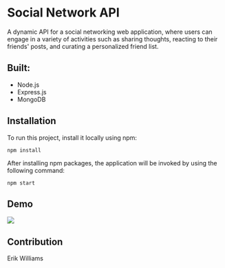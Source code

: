 # Social Network API

A dynamic API for a social networking web application, where users can engage in a variety of activities such as sharing thoughts, reacting to their friends' posts, and curating a personalized friend list.

## Built:

- Node.js
- Express.js
- MongoDB

## Installation

To run this project, install it locally using npm:

```
npm install
```

After installing npm packages, the application will be invoked by using the following command:

```
npm start
```

## Demo

![](./screenshot/demo.gif)

## Contribution

Erik Williams
